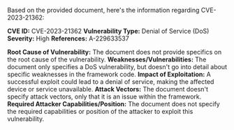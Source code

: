 Based on the provided document, here's the information regarding CVE-2023-21362:

**CVE ID:** CVE-2023-21362
**Vulnerability Type:** Denial of Service (DoS)
**Severity:** High
**References:** A-229633537

**Root Cause of Vulnerability:** The document does not provide specifics on the root cause of the vulnerability.
**Weaknesses/Vulnerabilities:** The document only specifies a DoS vulnerability, but doesn't go into detail about specific weaknesses in the framework code.
**Impact of Exploitation:** A successful exploit could lead to a denial of service, making the affected device or service unavailable.
**Attack Vectors:** The document doesn't specify attack vectors, only that it is an issue within the framework.
**Required Attacker Capabilities/Position:** The document does not specify the required capabilities or position of the attacker to exploit this vulnerability.